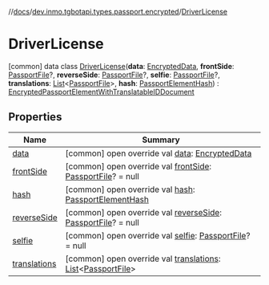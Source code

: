 //[docs](../../../index.md)/[dev.inmo.tgbotapi.types.passport.encrypted](../index.md)/[DriverLicense](index.md)



# DriverLicense  
 [common] data class [DriverLicense](index.md)(**data**: [EncryptedData](../../dev.inmo.tgbotapi.types.passport.credentials/index.md#%5Bdev.inmo.tgbotapi.types.passport.credentials%2FEncryptedData%2F%2F%2FPointingToDeclaration%2F%5D%2FClasslikes%2F625018081), **frontSide**: [PassportFile](../-passport-file/index.md)?, **reverseSide**: [PassportFile](../-passport-file/index.md)?, **selfie**: [PassportFile](../-passport-file/index.md)?, **translations**: [List](https://kotlinlang.org/api/latest/jvm/stdlib/kotlin.collections/-list/index.html)<[PassportFile](../-passport-file/index.md)>, **hash**: [PassportElementHash](../../dev.inmo.tgbotapi.types.passport.encrypted.abstracts/index.md#%5Bdev.inmo.tgbotapi.types.passport.encrypted.abstracts%2FPassportElementHash%2F%2F%2FPointingToDeclaration%2F%5D%2FClasslikes%2F625018081)) : [EncryptedPassportElementWithTranslatableIDDocument](../-encrypted-passport-element-with-translatable-i-d-document/index.md)   


## Properties  
  
|  Name |  Summary | 
|---|---|
| <a name="dev.inmo.tgbotapi.types.passport.encrypted/DriverLicense/data/#/PointingToDeclaration/"></a>[data](data.md)| <a name="dev.inmo.tgbotapi.types.passport.encrypted/DriverLicense/data/#/PointingToDeclaration/"></a> [common] open override val [data](data.md): [EncryptedData](../../dev.inmo.tgbotapi.types.passport.credentials/index.md#%5Bdev.inmo.tgbotapi.types.passport.credentials%2FEncryptedData%2F%2F%2FPointingToDeclaration%2F%5D%2FClasslikes%2F625018081)   <br>|
| <a name="dev.inmo.tgbotapi.types.passport.encrypted/DriverLicense/frontSide/#/PointingToDeclaration/"></a>[frontSide](front-side.md)| <a name="dev.inmo.tgbotapi.types.passport.encrypted/DriverLicense/frontSide/#/PointingToDeclaration/"></a> [common] open override val [frontSide](front-side.md): [PassportFile](../-passport-file/index.md)? = null   <br>|
| <a name="dev.inmo.tgbotapi.types.passport.encrypted/DriverLicense/hash/#/PointingToDeclaration/"></a>[hash](hash.md)| <a name="dev.inmo.tgbotapi.types.passport.encrypted/DriverLicense/hash/#/PointingToDeclaration/"></a> [common] open override val [hash](hash.md): [PassportElementHash](../../dev.inmo.tgbotapi.types.passport.encrypted.abstracts/index.md#%5Bdev.inmo.tgbotapi.types.passport.encrypted.abstracts%2FPassportElementHash%2F%2F%2FPointingToDeclaration%2F%5D%2FClasslikes%2F625018081)   <br>|
| <a name="dev.inmo.tgbotapi.types.passport.encrypted/DriverLicense/reverseSide/#/PointingToDeclaration/"></a>[reverseSide](reverse-side.md)| <a name="dev.inmo.tgbotapi.types.passport.encrypted/DriverLicense/reverseSide/#/PointingToDeclaration/"></a> [common] open override val [reverseSide](reverse-side.md): [PassportFile](../-passport-file/index.md)? = null   <br>|
| <a name="dev.inmo.tgbotapi.types.passport.encrypted/DriverLicense/selfie/#/PointingToDeclaration/"></a>[selfie](selfie.md)| <a name="dev.inmo.tgbotapi.types.passport.encrypted/DriverLicense/selfie/#/PointingToDeclaration/"></a> [common] open override val [selfie](selfie.md): [PassportFile](../-passport-file/index.md)? = null   <br>|
| <a name="dev.inmo.tgbotapi.types.passport.encrypted/DriverLicense/translations/#/PointingToDeclaration/"></a>[translations](translations.md)| <a name="dev.inmo.tgbotapi.types.passport.encrypted/DriverLicense/translations/#/PointingToDeclaration/"></a> [common] open override val [translations](translations.md): [List](https://kotlinlang.org/api/latest/jvm/stdlib/kotlin.collections/-list/index.html)<[PassportFile](../-passport-file/index.md)>   <br>|

